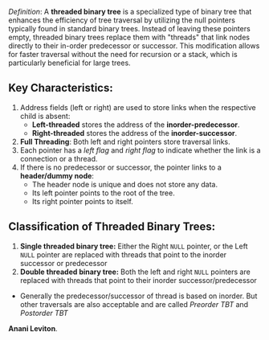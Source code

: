  *Definition*:
	A **threaded binary tree** is a specialized type of binary tree that enhances the efficiency of tree traversal by utilizing the null pointers typically found in standard binary trees. Instead of leaving these pointers empty, threaded binary trees replace them with "threads" that link nodes directly to their in-order predecessor or successor. This modification allows for faster traversal without the need for recursion or a stack, which is particularly beneficial for large trees.
## Key Characteristics:
1. Address fields (left or right) are used to store links when the respective child is absent:
    - **Left-threaded** stores the address of the **inorder-predecessor**.
    - **Right-threaded** stores the address of the **inorder-successor**.
2. **Full Threading**: Both left and right pointers store traversal links.
3. Each pointer has a *left flag* and *right flag* to indicate whether the link is a connection or a thread.
4. If there is no predecessor or successor, the pointer links to a **header/dummy node**:
    - The header node is unique and does not store any data.
    - Its left pointer points to the root of the tree.
    - Its right pointer points to itself.

## Classification of Threaded Binary Trees:
1. **Single threaded binary tree:** Either the Right `NULL` pointer, or the Left `NULL` pointer are replaced with threads that point to the inorder successor or predecessor
2. **Double threaded binary tree:** Both the left and right `NULL` pointers are replaced with threads that point to their inorder successor/predecessor
- Generally the predecessor/successor of thread is based on inorder. But other traversals are also acceptable and are called *Preorder TBT* and *Postorder TBT*



**Anani Leviton**.